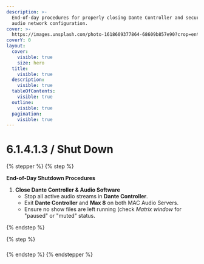 ```yaml
---
description: >-
  End-of-day procedures for properly closing Dante Controller and securing the
  audio network configuration.
cover: >-
  https://images.unsplash.com/photo-1618609377864-68609b857e90?crop=entropy&cs=srgb&fm=jpg&ixid=M3wxOTcwMjR8MHwxfHNlYXJjaHw0fHxhdWRpb3xlbnwwfHx8fDE3NDU5OTQ1NDF8MA&ixlib=rb-4.0.3&q=85
coverY: 0
layout:
  cover:
    visible: true
    size: hero
  title:
    visible: true
  description:
    visible: true
  tableOfContents:
    visible: true
  outline:
    visible: true
  pagination:
    visible: true
---
```


# 6.1.4.1.3 / Shut Down

{% stepper %}
{% step %}


**End-of-Day Shutdown Procedures**

1. **Close Dante Controller & Audio Software**
   * Stop all active audio streams in **Dante Controller**.
   * Exit **Dante Controller** and **Max 8** on both MAC Audio Servers.
   * Ensure no show files are left running (check _Matrix window_ for "paused" or "muted" status.&#x20;


{% endstep %}

{% step %}
###


{% endstep %}
{% endstepper %}
